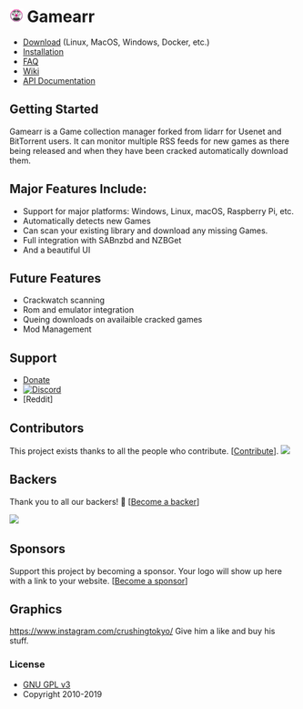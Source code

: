 # <img width="24px" src="./Logo/256.png" alt="gamearr"></img> Gamearr

- [Download](https://gamearr.game/#download) (Linux, MacOS, Windows, Docker, etc.)
- [Installation](https://github.com/Gamearr/Gamearr/wiki/Installation)
- [FAQ](https://github.com/Gamearr/Gamearr/wiki/FAQ)
- [Wiki](https://github.com/Gamearr/Gamearr/wiki)
- [API Documentation](https://github.com/Gamearr/Gamearr/wiki/API)

## Getting Started

Gamearr is a Game collection manager forked from lidarr for Usenet and BitTorrent users. It can monitor multiple RSS feeds for new games as there being released and when they have been cracked automatically download them. 

## Major Features Include:

* Support for major platforms: Windows, Linux, macOS, Raspberry Pi, etc.
* Automatically detects new Games
* Can scan your existing library and download any missing Games.
* Full integration with SABnzbd and NZBGet
* And a beautiful UI

## Future Features
* Crackwatch scanning
* Rom and emulator integration
* Queing downloads on availaible cracked games
* Mod Management

## Support

- [Donate](https://gamearr.game/donate)
- [![Discord](https://img.shields.io/badge/discord-chat-7289DA.svg?maxAge=60&style=flat-square)](https://discord.gg/VUzFAqF)
- [Reddit]


## Contributors

This project exists thanks to all the people who contribute. [[Contribute](CONTRIBUTING.md)].
<a href="https://github.com/gamearr/gamearr/graphs/contributors"><img src="https://opencollective.com/gamearr/contributors.svg?width=890&button=false" /></a>


## Backers

Thank you to all our backers! 🙏 [[Become a backer](https://opencollective.com/gamearr#backer)]

<a href="https://opencollective.com/gamearr#backers" target="_blank"><img src="https://opencollective.com/gamearr/backers.svg?width=890"></a>


## Sponsors

Support this project by becoming a sponsor. Your logo will show up here with a link to your website. [[Become a sponsor](https://opencollective.com/gamearr#sponsor)]

## Graphics

https://www.instagram.com/crushingtokyo/ Give him a like and buy his stuff.

### License

* [GNU GPL v3](http://www.gnu.org/licenses/gpl.html)
* Copyright 2010-2019
